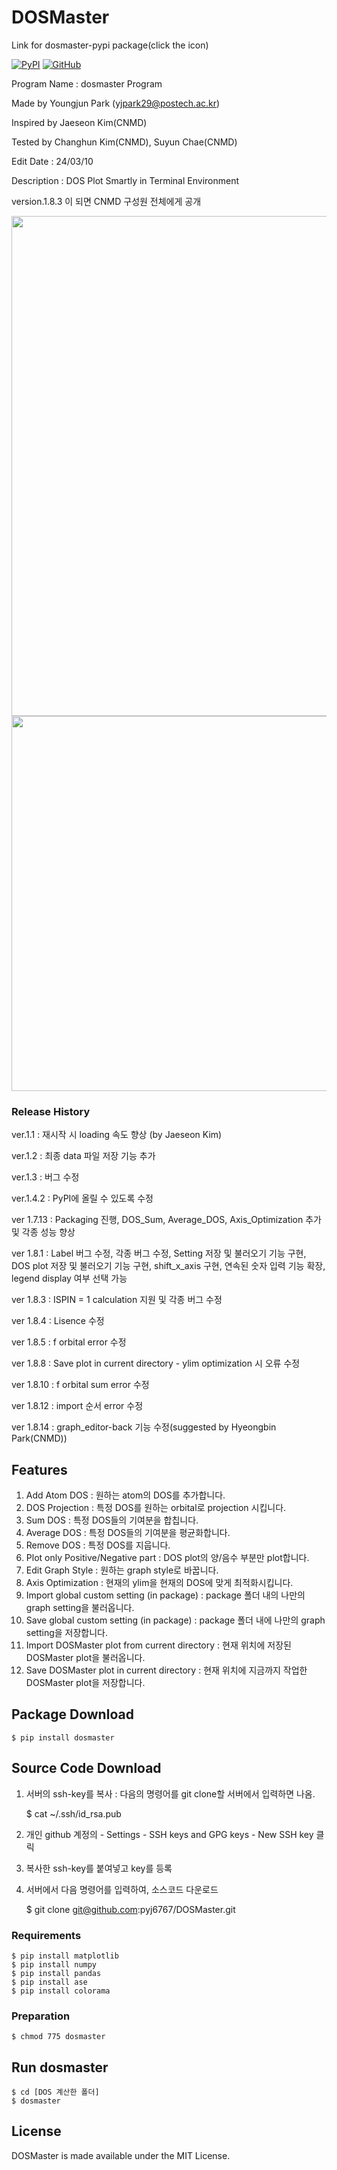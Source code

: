 # DOSMaster

Link for dosmaster-pypi package(click the icon)

[![PyPI](https://img.shields.io/pypi/v/dosmaster.svg)](https://pypi.org/project/dosmaster/)
[![GitHub](https://img.shields.io/badge/GitHub-DOSMaster-green)](https://github.com/pyj6767/DOSMaster)

Program Name : dosmaster Program

Made by Youngjun Park (yjpark29@postech.ac.kr)

Inspired by Jaeseon Kim(CNMD)

Tested by Changhun Kim(CNMD), Suyun Chae(CNMD)

Edit Date : 24/03/10

Description : DOS Plot Smartly in Terminal Environment

version.1.8.3 이 되면 CNMD 구성원 전체에게 공개

<p align="center">
<img src="https://github.com/user-attachments/assets/e01ac05e-5180-4485-a01d-306459d4a4d6" style="width:800px">
</img>

<img src="https://github.com/user-attachments/assets/859c7b95-6acb-49f6-bf01-2ecfadc00ba6" style="width:600px">
</img>
</p>



### Release History

ver.1.1 : 재시작 시 loading 속도 향상 (by Jaeseon Kim)

ver.1.2 : 최종 data 파일 저장 기능 추가

ver.1.3 : 버그 수정

ver.1.4.2 : PyPI에 올릴 수 있도록 수정

ver 1.7.13 : Packaging 진행, DOS_Sum, Average_DOS, Axis_Optimization 추가 및 각종 성능 향상

ver 1.8.1 : Label 버그 수정, 각종 버그 수정, Setting 저장 및 불러오기 기능 구현, DOS plot 저장 및 불러오기 기능 구현, shift_x_axis 구현, 연속된 숫자 입력 기능 확장, legend display 여부 선택 가능

ver 1.8.3 : ISPIN = 1 calculation 지원 및 각종 버그 수정

ver 1.8.4 : Lisence 수정

ver 1.8.5 : f orbital error 수정

ver 1.8.8 : Save plot in current directory - ylim optimization 시 오류 수정

ver 1.8.10 : f orbital sum error 수정

ver 1.8.12 : import 순서 error 수정

ver 1.8.14 : graph_editor-back 기능 수정(suggested by Hyeongbin Park(CNMD))

## Features
1) Add Atom DOS : 원하는 atom의 DOS를 추가합니다.
2) DOS Projection : 특정 DOS를 원하는 orbital로 projection 시킵니다.
3) Sum DOS : 특정 DOS들의 기여분을 합칩니다.
4) Average DOS : 특정 DOS들의 기여분을 평균화합니다.
5) Remove DOS : 특정 DOS를 지웁니다.
6) Plot only Positive/Negative part : DOS plot의 양/음수 부분만 plot합니다.
7) Edit Graph Style : 원하는 graph style로 바꿉니다.
8) Axis Optimization : 현재의 ylim을 현재의 DOS에 맞게 최적화시킵니다.
9) Import global custom setting (in package) : package 폴더 내의 나만의 graph setting을 불러옵니다.
10) Save global custom setting (in package) : package 폴더 내에 나만의 graph setting을 저장합니다.
11) Import DOSMaster plot from current directory : 현재 위치에 저장된 DOSMaster plot을 불러옵니다.
12) Save DOSMaster plot in current directory : 현재 위치에 지금까지 작업한 DOSMaster plot을 저장합니다.

## Package Download

    $ pip install dosmaster


## Source Code Download

   1) 서버의 ssh-key를 복사 : 다음의 명령어를 git clone할 서버에서 입력하면 나옴.


         $ cat ~/.ssh/id_rsa.pub
   3) 개인 github 계정의 - Settings - SSH keys and GPG keys - New SSH key 클릭
   4) 복사한 ssh-key를 붙여넣고 key를 등록
   5) 서버에서 다음 명령어를 입력하여, 소스코드 다운로드

         $ git clone git@github.com:pyj6767/DOSMaster.git

### Requirements

    $ pip install matplotlib
    $ pip install numpy
    $ pip install pandas
    $ pip install ase
    $ pip install colorama


### Preparation

    $ chmod 775 dosmaster

## Run dosmaster

    $ cd [DOS 계산한 폴더]
    $ dosmaster


## License
DOSMaster is made available under the MIT License.

